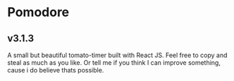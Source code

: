 # Pomodore
## v3.1.3

A small but beautiful tomato-timer built with React JS.
Feel free to copy and steal as much as you like. Or tell me if you think I can improve something, cause i do believe thats possible.
